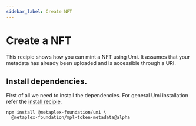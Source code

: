 ```yaml
---
sidebar_label: Create NFT
---
```


# Create a NFT
This recipie shows how you can mint a NFT using Umi. It assumes that your metadata has already been uploaded and is accessible through a URI.

## Install dependencies.
First of all we need to install the dependencies. For general Umi installation refer the [install recipie](install).
```
npm install @metaplex-foundation/umi \
  @metaplex-foundation/mpl-token-metadata@alpha
```

<Accordion>
<AccordionItem title="JavaScript — Umi library" open={true}>
<div className="accordion-item-padding">


</div>
</AccordionItem>